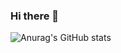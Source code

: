 ### Hi there 👋

![Anurag's GitHub stats](https://github-readme-stats.vercel.app/api?username=Sathizh&theme=dark&show_icons=true)
